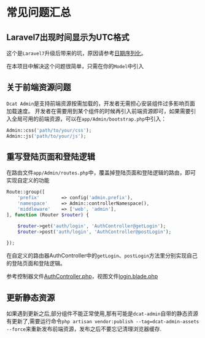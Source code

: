 # 常见问题汇总


## Laravel7出现时间显示为UTC格式

这个是`Laravel7`升级后带来的坑，原因请参考[日期序列化](https://learnku.com/docs/laravel/7.x/upgrade/7445#date-serialization)。

在本项目中解决这个问题很简单，只需在你的`Model`中引入


## 关于前端资源问题

`Dcat Admin`是支持前端资源按需加载的，开发者无需担心安装组件过多影响页面加载速度。
开发者在需要用到某个组件的时候再引入前端资源即可，如果需要引入全局可用的前端资源，可以在`app/Admin/bootstrap.php`中引入：

```php
Admin::css('path/to/your/css');
Admin::js('path/to/your/js');
```


## 重写登陆页面和登陆逻辑

在路由文件`app/Admin/routes.php`中，覆盖掉登陆页面和登陆逻辑的路由，即可实现自定义的功能

```php
Route::group([
    'prefix'        => config('admin.prefix'),
    'namespace'     => Admin::controllerNamespace(),
    'middleware'    => ['web', 'admin'],
], function (Router $router) {

    $router->get('auth/login', 'AuthController@getLogin');
    $router->post('auth/login', 'AuthController@postLogin');
    
});

```

在自定义的路由器AuthController中的`getLogin`、`postLogin`方法里分别实现自己的登陆页面和登陆逻辑。

参考控制器文件[AuthController.php](https://github.com/z-song/dcat-admin/blob/master/src/Controllers/AuthController.php)，视图文件[login.blade.php](https://github.com/z-song/dcat-admin/blob/master/views/login.blade.php)

## 更新静态资源

如果遇到更新之后,部分组件不能正常使用,那有可能是`dcat-admin`自带的静态资源有更新了,需要运行命令`php artisan vendor:publish --tag=dcat-admin-assets --force`来重新发布前端资源，发布之后不要忘记清理浏览器缓存.